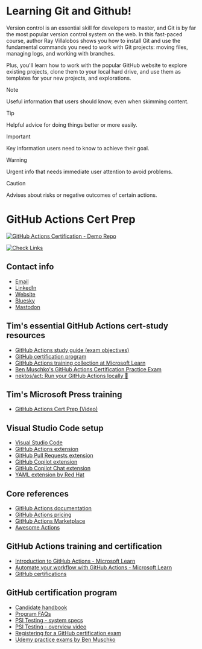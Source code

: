 # Learning Git and Github!

Version control is an essential skill for developers to master, and Git is by far the most popular version control system on the web. In this fast-paced course, author Ray Villalobos shows you how to install Git and use the fundamental commands you need to work with Git projects: moving files, managing logs, and working with branches.

Plus, you'll learn how to work with the popular GitHub website to explore existing projects, clone them to your local hard drive, and use them as templates for your new projects, and explorations.

> [!NOTE]
> Useful information that users should know, even when skimming content.

> [!TIP]
> Helpful advice for doing things better or more easily.

> [!IMPORTANT]
> Key information users need to know to achieve their goal.

> [!WARNING]
> Urgent info that needs immediate user attention to avoid problems.

> [!CAUTION]
> Advises about risks or negative outcomes of certain actions.


# GitHub Actions Cert Prep

[![GitHub Actions Certification - Demo Repo](https://img.shields.io/badge/GitHub_Actions_Certification-Demo_Repo-blue?logo=github&logoColor=white)](https://github.com/timothywarner/nodejs-demoapp)

[![Check Links](https://github.com/timothywarner/actions-cert-prep/actions/workflows/links.yml/badge.svg?branch=main&event=workflow_dispatch)](https://github.com/timothywarner/actions-cert-prep/actions/workflows/links.yml)

## Contact info

- [Email](mailto:timothywarner316@gmail.com)
- [LinkedIn](https://www.linkedin.com/in/timothywarner/)
- [Website](https://techtrainertim.com)
- [Bluesky](https://bsky.app/profile/techtrainertim.bsky.social)
- [Mastodon](https://mastodon.social/@techtrainertim)

## Tim's essential GitHub Actions cert-study resources

- [GitHub Actions study guide (exam objectives)](https://assets.ctfassets.net/wfutmusr1t3h/2mMJ6nECbUAdiQMTObbPw6/67cfbffa68fed774a1d280c6c1346635/github-actions-exam-preparation-study-guide__3_.pdf)
- [GitHub certification program](https://resources.github.com/learn/certifications/)
- [GitHub Actions training collection at Microsoft Learn](https://learn.microsoft.com/en-us/collections/n5p4a5z7keznp5)
- [Ben Muschko's GitHub Actions Certification Practice Exam](https://www.udemy.com/course/github-actions-certification-practice-exam/)
- [nektos/act: Run your GitHub Actions locally 🚀](https://github.com/nektos/act)

## Tim's Microsoft Press training

- [GitHub Actions Cert Prep (Video)](https://www.microsoftpressstore.com/store/github-actions-cert-prep-video-9780138360047)

## Visual Studio Code setup

- [Visual Studio Code](https://code.visualstudio.com/)
- [GitHub Actions extension](https://marketplace.visualstudio.com/items?itemName=GitHub.vscode-github-actions)
- [GitHub Pull Requests extension](https://marketplace.visualstudio.com/items?itemName=GitHub.vscode-pull-request-github)
- [GitHub Copilot extension](https://marketplace.visualstudio.com/items?itemName=GitHub.copilot)
- [GitHub Copilot Chat extension](https://marketplace.visualstudio.com/items?itemName=GitHub.copilot-chat)
- [YAML extension by Red Hat](https://marketplace.visualstudio.com/items?itemName=redhat.vscode-yaml)

## Core references

- [GitHub Actions documentation](https://docs.github.com/actions)
- [GitHub Actions pricing](https://docs.github.com/en/billing/managing-billing-for-github-actions/about-billing-for-github-actions)
- [GitHub Actions Marketplace](https://github.com/marketplace?type=actions)
- [Awesome Actions](https://github.com/sdras/awesome-actions)

## GitHub Actions training and certification


- [Introduction to GitHub Actions - Microsoft Learn](https://learn.microsoft.com/en-us/training/modules/introduction-to-github-actions/)
- [Automate your workflow with GitHub Actions - Microsoft Learn](https://learn.microsoft.com/en-us/training/paths/automate-workflow-github-actions/)
- [GitHub certifications](https://resources.github.com/learn/certifications/)

## GitHub certification program



- [Candidate handbook](https://examregistration.github.com/handbook)
- [Program FAQs](https://examregistration.github.com/faq)
- [PSI Testing - system specs](https://examregistration.github.com/faq)
- [PSI Testing - overview video](https://examregistration.github.com/faq)
- [Registering for a GitHub certification exam](http://taketheexamrightnow.com)
- [Udemy practice exams by Ben Muschko](https://github.com/bmuschko/#udemy-course-discount-coupons-)
